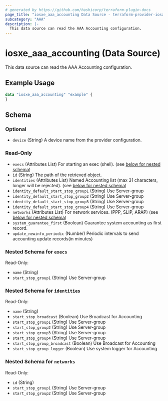 ```yaml
---
# generated by https://github.com/hashicorp/terraform-plugin-docs
page_title: "iosxe_aaa_accounting Data Source - terraform-provider-iosxe"
subcategory: "AAA"
description: |-
  This data source can read the AAA Accounting configuration.
---
```


# iosxe_aaa_accounting (Data Source)

This data source can read the AAA Accounting configuration.

## Example Usage

```terraform
data "iosxe_aaa_accounting" "example" {
}
```

<!-- schema generated by tfplugindocs -->
## Schema

### Optional

- `device` (String) A device name from the provider configuration.

### Read-Only

- `execs` (Attributes List) For starting an exec (shell). (see [below for nested schema](#nestedatt--execs))
- `id` (String) The path of the retrieved object.
- `identities` (Attributes List) Named Accounting list (max 31 characters, longer will be rejected). (see [below for nested schema](#nestedatt--identities))
- `identity_default_start_stop_group1` (String) Use Server-group
- `identity_default_start_stop_group2` (String) Use Server-group
- `identity_default_start_stop_group3` (String) Use Server-group
- `identity_default_start_stop_group4` (String) Use Server-group
- `networks` (Attributes List) For network services. (PPP, SLIP, ARAP) (see [below for nested schema](#nestedatt--networks))
- `system_guarantee_first` (Boolean) Guarantee system accounting as first record.
- `update_newinfo_periodic` (Number) Periodic intervals to send accounting update records(in minutes)

<a id="nestedatt--execs"></a>
### Nested Schema for `execs`

Read-Only:

- `name` (String)
- `start_stop_group1` (String) Use Server-group


<a id="nestedatt--identities"></a>
### Nested Schema for `identities`

Read-Only:

- `name` (String)
- `start_stop_broadcast` (Boolean) Use Broadcast for Accounting
- `start_stop_group1` (String) Use Server-group
- `start_stop_group2` (String) Use Server-group
- `start_stop_group3` (String) Use Server-group
- `start_stop_group4` (String) Use Server-group
- `start_stop_group_broadcast` (Boolean) Use Broadcast for Accounting
- `start_stop_group_logger` (Boolean) Use system logger for Accounting


<a id="nestedatt--networks"></a>
### Nested Schema for `networks`

Read-Only:

- `id` (String)
- `start_stop_group1` (String) Use Server-group
- `start_stop_group2` (String) Use Server-group
